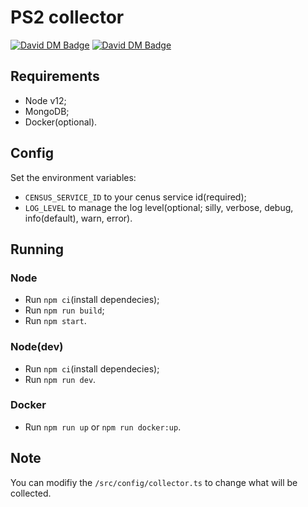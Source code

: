 # PS2 collector

[![David DM Badge](https://david-dm.org/microwavekonijn/ps2-collector.svg)](https://david-dm.org/microwavekonijn/ps2-collector)
[![David DM Badge](https://david-dm.org/microwavekonijn/ps2-collector/dev-status.svg)](https://david-dm.org/microwavekonijn/ps2-collector?type=dev)


## Requirements
- Node v12;
- MongoDB;
- Docker(optional).

## Config
Set the environment variables:
- `CENSUS_SERVICE_ID` to your cenus service id(required);
- `LOG_LEVEL` to manage the log level(optional; silly, verbose, debug, info(default), warn, error).

## Running

### Node
- Run `npm ci`(install dependecies);
- Run `npm run build`;
- Run `npm start`.

### Node(dev)
- Run `npm ci`(install dependecies);
- Run `npm run dev`.

### Docker
- Run `npm run up` or `npm run docker:up`.

## Note
You can modifiy the `/src/config/collector.ts` to change what will be collected.
